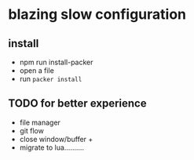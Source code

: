 # blazing slow configuration
## install
- npm run install-packer
- open a file
- run `packer install`

## TODO for better experience
- file manager
- git flow
- close window/buffer +
- migrate to lua..........
